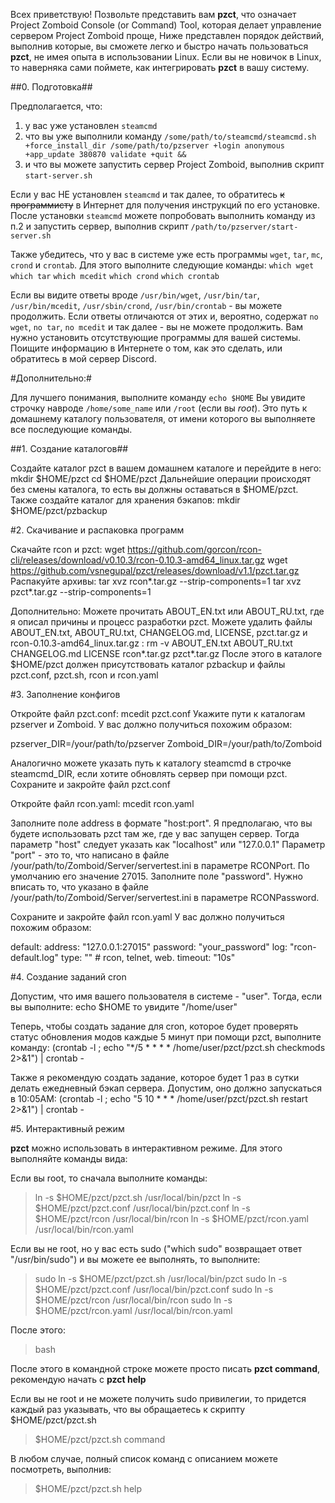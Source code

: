 Всех приветствую!
Позвольте представить вам **pzct**, что означает Project Zomboid Console (or Command) Tool, которая делает управление сервером Project Zomboid проще, 
Ниже представлен порядок действий, выполнив которые, вы сможете легко и быстро начать пользоваться **pzct**, не имея опыта в использовании Linux. Если вы не новичок в Linux, то наверняка сами поймете, как интегрировать **pzct** в вашу систему.

##0. Подготовка##

Предполагается, что:
1. у вас уже установлен `steamcmd`
2. что вы уже выполнили команду `/some/path/to/steamcmd/steamcmd.sh +force_install_dir /some/path/to/pzserver +login anonymous +app_update 380870 validate +quit &&`
3. и что вы можете запустить сервер Project Zomboid, выполнив скрипт `start-server.sh`

Если у вас НЕ установлен `steamcmd` и так далее, то обратитесь ~~к программисту~~ в Интернет для получения инструкций по его установке.
После установки `steamcmd` можете попробовать выполнить команду из п.2 и запустить сервер, выполнив скрипт `/path/to/pzserver/start-server.sh`

Также убедитесь, что у вас в системе уже есть программы `wget`, `tar`, `mc`, `crond` и `crontab`. Для этого выполните следующие команды:
`which wget`
`which tar`
`which mcedit`
`which crond`
`which crontab`

Если вы видите ответы вроде `/usr/bin/wget`, `/usr/bin/tar`, `/usr/bin/mcedit`, `/usr/sbin/crond`, `/usr/bin/crontab` - вы можете продолжить.
Если ответы отличаются от этих и, вероятно, содержат `no wget`, `no tar`, `no mcedit` и так далее - вы не можете продолжить.
Вам нужно установить отсутствующие программы для вашей системы. Поищите информацию в Интернете о том, как это сделать, или обратитесь в мой сервер Discord.

#Дополнительно:#

Для лучшего понимания, выполните команду `echo $HOME`
Вы увидите строчку навроде `/home/some_name` или `/root` (если вы *root*). Это путь к домашнему каталогу пользователя, от имени которого вы выполняете все последующие команды.

##1. Создание каталогов##

Создайте каталог pzct в вашем домашнем каталоге и перейдите в него:
mkdir $HOME/pzct
cd $HOME/pzct
Дальнейшие операции происходят без смены каталога, то есть вы должны оставаться в $HOME/pzct.
Также создайте каталог для хранения бэкапов:
mkdir $HOME/pzct/pzbackup

#2. Скачивание и распаковка программ

Скачайте rcon и pzct:
wget https://github.com/gorcon/rcon-cli/releases/download/v0.10.3/rcon-0.10.3-amd64_linux.tar.gz
wget https://github.com/vsnegupal/pzct/releases/download/v1.1/pzct.tar.gz
Распакуйте архивы:
tar xvz rcon*.tar.gz --strip-components=1
tar xvz pzct*.tar.gz --strip-components=1

Дополнительно:
Можете прочитать ABOUT_EN.txt или ABOUT_RU.txt, где я описал причины и процесс разработки pzct.
Можете удалить файлы ABOUT_EN.txt, ABOUT_RU.txt, CHANGELOG.md, LICENSE, pzct.tar.gz и rcon-0.10.3-amd64_linux.tar.gz :
rm -v ABOUT_EN.txt ABOUT_RU.txt CHANGELOG.md LICENSE rcon*.tar.gz pzct*.tar.gz
После этого в каталоге $HOME/pzct должен присутствовать каталог pzbackup и файлы pzct.conf, pzct.sh, rcon и rcon.yaml

#3. Заполнение конфигов

Откройте файл pzct.conf:
mcedit pzct.conf
Укажите пути к каталогам pzserver и Zomboid.
У вас должно получиться похожим образом:

pzserver_DIR=/your/path/to/pzserver
Zomboid_DIR=/your/path/to/Zomboid

Аналогично можете указать путь к каталогу steamcmd в строчке steamcmd_DIR, если хотите обновлять сервер при помощи pzct.
Сохраните и закройте файл pzct.conf

Откройте файл rcon.yaml:
mcedit rcon.yaml

Заполните поле address в формате "host:port".
Я предполагаю, что вы будете использовать pzct там же, где у вас запущен сервер.
Тогда параметр "host" следует указать как "localhost" или "127.0.0.1"
Параметр "port" - это то, что написано в файле /your/path/to/Zomboid/Server/servertest.ini в параметре RCONPort. По умолчанию его значение 27015.
Заполните поле "password". Нужно вписать то, что указано в файле /your/path/to/Zomboid/Server/servertest.ini в параметре RCONPassword.

Сохраните и закройте файл rcon.yaml
У вас должно получиться похожим образом:

default:
  address: "127.0.0.1:27015"
  password: "your_password"
  log: "rcon-default.log"
  type: "" # rcon, telnet, web.
  timeout: "10s"

#4. Создание заданий cron

Допустим, что имя вашего пользователя в системе - "user".
Тогда, если вы выполните:
echo $HOME
то увидите "/home/user"

Теперь, чтобы создать задание для cron, которое будет проверять статус обновления модов каждые 5 минут при помощи pzct, выполните команду:
(crontab -l ; echo "*/5 * * * * /home/user/pzct/pzct.sh checkmods 2>&1") | crontab -

Также я рекомендую создать задание, которое будет 1 раз в сутки делать ежедневный бэкап сервера. Допустим, оно должно запускаться в 10:05AM:
(crontab -l ; echo "5 10 * * * /home/user/pzct/pzct.sh restart 2>&1") | crontab -

#5. Интерактивный режим

**pzct** можно использовать в интерактивном режиме. Для этого выполняйте команды вида:

Если вы root, то сначала выполните команды:
>ln -s $HOME/pzct/pzct.sh /usr/local/bin/pzct
>ln -s $HOME/pzct/pzct.conf /usr/local/bin/pzct.conf
>ln -s $HOME/pzct/rcon /usr/local/bin/rcon
>ln -s $HOME/pzct/rcon.yaml /usr/local/bin/rcon.yaml

Если вы не root, но у вас есть sudo ("which sudo" возвращает ответ "/usr/bin/sudo") и вы можете ее выполнять, то выполните:
>sudo ln -s $HOME/pzct/pzct.sh /usr/local/bin/pzct
>sudo ln -s $HOME/pzct/pzct.conf /usr/local/bin/pzct.conf
>sudo ln -s $HOME/pzct/rcon /usr/local/bin/rcon
>sudo ln -s $HOME/pzct/rcon.yaml /usr/local/bin/rcon.yaml

После этого:
>bash

После этого в командной строке можете просто писать **pzct command**, рекомендую начать с **pzct help**

Если вы не root и не можете получить sudo привилегии, то придется каждый раз указывать, что вы обращаетесь к скрипту $HOME/pzct/pzct.sh 
>$HOME/pzct/pzct.sh command

В любом случае, полный список команд с описанием можете посмотреть, выполнив:
>$HOME/pzct/pzct.sh help
